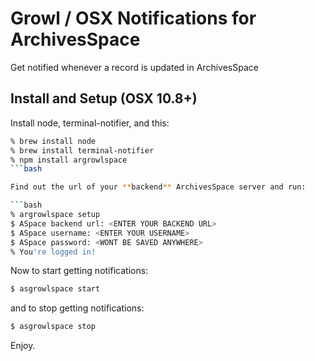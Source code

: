 Growl / OSX Notifications for ArchivesSpace
============================================

Get notified whenever a record is updated in ArchivesSpace

## Install and Setup (OSX 10.8+)

Install node, terminal-notifier, and this:

```bash
% brew install node
% brew install terminal-notifier
% npm install argrowlspace
```bash

Find out the url of your **backend** ArchivesSpace server and run:

```bash
% argrowlspace setup
$ ASpace backend url: <ENTER YOUR BACKEND URL>
$ ASpace username: <ENTER YOUR USERNAME>
$ ASpace password: <WONT BE SAVED ANYWHERE>
% You're logged in!
```
Now to start getting notifications:

```bash
$ asgrowlspace start
```

and to stop getting notifications:

```bash
$ asgrowlspace stop
```

Enjoy.



